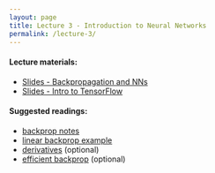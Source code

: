 ```yaml
---
layout: page
title: Lecture 3 - Introduction to Neural Networks
permalink: /lecture-3/
---
```


#### Lecture materials:
- [Slides - Backpropagation and NNs](https://drive.google.com/file/d/1pbxumQuNOz8OQFBO9th2NjSqvDnxtG7b/view?usp=sharing)
- [Slides - Intro to TensorFlow](https://drive.google.com/open?id=1bAsuuJuBiBTYbPsCmZSbCFu9lGWcxQoV)

#### Suggested readings:
- [backprop notes](https://deep-learning-su.github.io/optimization-2/)
- [linear backprop example](http://cs231n.stanford.edu/handouts/linear-backprop.pdf)
- [derivatives](http://cs231n.stanford.edu/handouts/derivatives.pdf) (optional)
- [efficient backprop](http://yann.lecun.com/exdb/publis/pdf/lecun-98b.pdf) (optional)